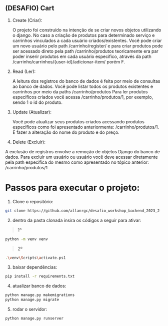 ## (DESAFIO) Cart

1. Create (Criar):
    
    O projeto foi construído na intenção de se criar novos objetos utilizando o django. No caso a criação de produtos para determinado serviço e carrinhos vinculados a cada usuário criados/existentes. Você pode criar um novo usuário pelo path /carrinho/register/ e para criar produtos pode ser acessado direto pela path /carrinho/produtos
            teoricamente era par poder inserir produtos em cada usuário específico, através da path /carrinho/carrinhos/{user-id}/adicionar-item/ porém F.
        

2. Read (Ler):

    A leitura dos registros do banco de dados é feita por meio de consultas ao banco de dados.
    Você pode listar todos os produtos existentes e carrinhos por meio da paths /carrinho/produtos
    Para ler produtos específicos criados você acessa /carrinho/produtos/1, por exemplo, sendo 1 o id do produto.

3. Update (Atualizar):

    Você pode atualizar seus produtos criados acessando produtos específicos como foi apresentado anteriormente: /carrinho/produtos/1.
    E fazer a alteração do nome do produto e do preço.

4. Delete (Excluir):

A exclusão de registros envolve a remoção de objetos Django do banco de dados.
Para excluir um usuário ou usuário você deve acessar diretamente pela path específica do mesmo como apresentado no tópico anterior: /carrinho/produtos/1

# Passos para executar o projeto:

1. Clone o repositório:
```bash
git clone https://github.com/allanrgc/desafio_workshop_backend_2023_2
```

2. dentro da pasta clonada insira os códigos a seguir para ativar:
> 1º
```bash
python -m venv venv
```
>2º
```bash
.\venv\Scripts\activate.ps1
```

3. baixar dependências:
```bash
pip install -r requirements.txt
```

4. atualizar banco de dados:
```bash
python manage.py makemigrations
python manage.py migrate
```


5. rodar o servidor:
```bash
python manage.py runserver
```
